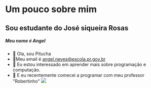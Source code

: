 # Um pouco sobre mim
## Sou estudante do José siqueira Rosas
##### Meu nome é Angel
- 👋 Ola, sou Pitucha
- 🦖Meu email é angel.neves@escola.pr.gov.br
- 👀 Eu estou interessado em aprender mais sobre programação e computação.
- 🌱 E eu recentemente comecei a programar com meu professor "Robertinho"
![](https://tenor.com/pt-BR/view/ronaldinho-ronaldinho-gaucho-gaucho-ac-milan-football-gif-21498171)
